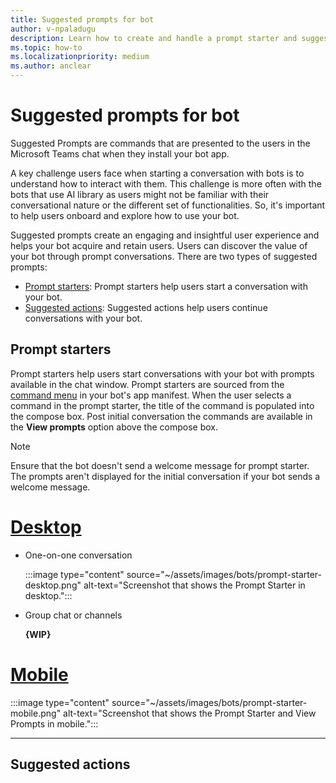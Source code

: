 ```yaml
---
title: Suggested prompts for bot
author: v-npaladugu
description: Learn how to create and handle a prompt starter and suggested actions for your Microsoft Teams bot.
ms.topic: how-to
ms.localizationpriority: medium
ms.author: anclear
---
```


# Suggested prompts for bot

Suggested Prompts are commands that are presented to the users in the Microsoft Teams chat when they install your bot app. 

A key challenge users face when starting a conversation with bots is to understand how to interact with them. This challenge is more often with the bots that use AI library as users might not be familiar with their conversational nature or the different set of functionalities. So, it's important to help users onboard and explore how to use your bot.

Suggested prompts create an engaging and insightful user experience and helps your bot acquire and retain users. Users can discover the value of your bot through prompt conversations. There are two types of suggested prompts:

* [Prompt starters](#prompt-starters): Prompt starters help users start a conversation with your bot.
* [Suggested actions](#suggested-actions): Suggested actions help users continue conversations with your bot.

## Prompt starters

Prompt starters help users start conversations with your bot with prompts available in the chat window. Prompt starters are sourced from the [command menu](/bots/how-to/create-a-bot-commands-menu.md#create-a-command-menu-for-your-bot) in your bot's app manifest. When the user selects a command in the prompt starter, the title of the command is populated into the compose box. Post initial conversation the commands are available in the **View prompts** option above the compose box.

>[!NOTE]
> Ensure that the bot doesn't send a welcome message for prompt starter. The prompts aren't displayed for the initial conversation if your bot sends a welcome message. 

# [Desktop](#tab/desktop)

* One-on-one conversation

  :::image type="content" source="~/assets/images/bots/prompt-starter-desktop.png" alt-text="Screenshot that shows the Prompt Starter in desktop.":::

* Group chat or channels
  
  **{WIP}**
  

# [Mobile](#tab/mobile)

:::image type="content" source="~/assets/images/bots/prompt-starter-mobile.png" alt-text="Screenshot that shows the Prompt Starter and View Prompts in mobile.":::

* * *

## Suggested actions



